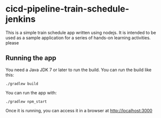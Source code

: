 # cicd-pipeline-train-schedule-jenkins

This is a simple train schedule app written using nodejs. It is intended to be used as a sample application for a series of hands-on learning activities. please

## Running the app

You need a Java JDK 7 or later to run the build. You can run the build like this:

    ./gradlew build

You can run the app with:

    ./gradlew npm_start

Once it is running, you can access it in a browser at [http://localhost:3000](http://localhost:3000)
